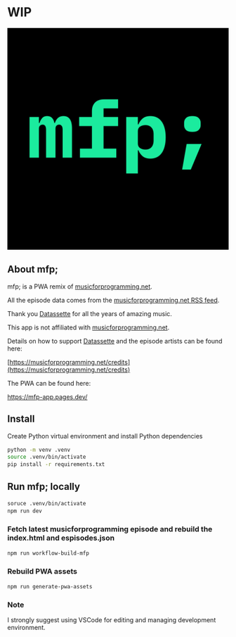 # WIP

![mfp;](public/mfp.png)

## About mfp;

mfp; is a PWA remix of [musicforprogramming.net](https://musicforprogramming.net).

All the episode data comes from the [musicforprogramming.net RSS feed](https://musicforprogramming.net/rss.xml).

Thank you [Datassette](https://datassette.net/) for all the years of amazing music.

This app is not affiliated with [musicforprogramming.net](https://musicforprogramming.net).

Details on how to support [Datassette](https://datassette.net/) and the episode artists can be found here:

[https://musicforprogramming.net/credits](https://musicforprogramming.net/credits)

The PWA can be found here:

https://mfp-app.pages.dev/

## Install

Create Python virtual environment and install Python dependencies

```bash
python -m venv .venv
source .venv/bin/activate
pip install -r requirements.txt
```

## Run mfp; locally

```bash
soruce .venv/bin/activate
npm run dev
```

### Fetch latest musicforprogramming episode and rebuild the index.html and espisodes.json

```bash
npm run workflow-build-mfp
```

### Rebuild PWA assets

```bash
npm run generate-pwa-assets
```

### Note

I strongly suggest using VSCode for editing and managing development environment.
